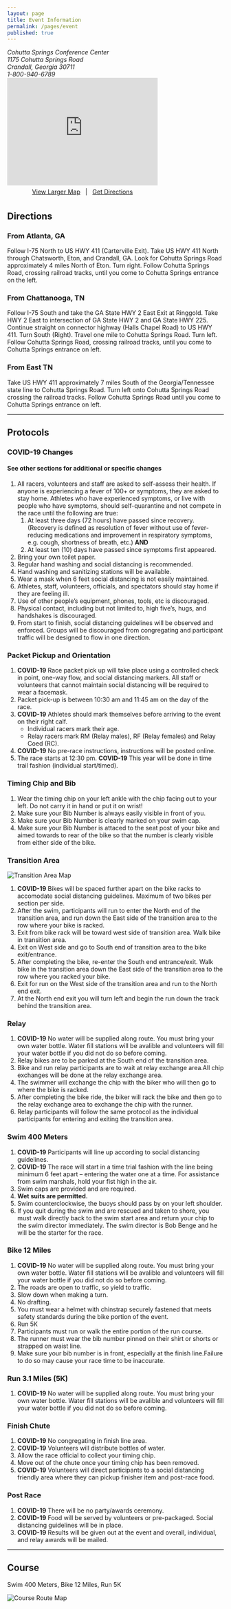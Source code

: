 ```yaml
---
layout: page
title: Event Information
permalink: /pages/event
published: true
---
```


<!-- style="float: right; margin-top: -100px;" -->
<div id="map">
	<div id="pointer" class="fa fa-fw fa-map-marker"></div>
	<address>
		Cohutta Springs Conference Center<br/>
		1175 Cohutta Springs Road<br/>
		Crandall, Georgia 30711<br/>
		1-800-940-6789<br/>
	</address>
	<iframe width="350" height="250" frameborder="0" src="https://www.bing.com/maps/embed?h=250&w=350&cp=34.890104~-84.726150&lvl=12&typ=s&sty=r&src=SHELL&FORM=MBEDV8" scrolling="no">
	</iframe>
	<div style="white-space: nowrap; text-align: center; width: 350px; padding: 6px 0;">
		<a id="largeMapLink" target="_blank" href="https://www.bing.com/maps?cp=34.890104~-84.726150&amp;sty=r&amp;lvl=12&amp;FORM=MBEDLD">View Larger Map</a> &nbsp; | &nbsp;
		<a id="dirMapLink" target="_blank" href="https://www.bing.com/maps/directions?cp=34.890104~-84.726150&amp;sty=r&amp;lvl=12&amp;rtp=~pos.34.890104~-84.726150____&amp;FORM=MBEDLD">Get Directions</a>
	</div>
</div>

## Directions

### From Atlanta, GA
Follow I-75 North to US HWY 411 (Carterville Exit). Take US HWY 411 North through Chatsworth, Eton, and Crandall, GA. Look for Cohutta Springs Road approximately 4 miles North of Eton. Turn right. Follow Cohutta Springs Road, crossing railroad tracks, until you come to Cohutta Springs entrance on the left.

### From Chattanooga, TN
Follow I-75 South and take the GA State HWY 2 East Exit at Ringgold. Take HWY 2 East to intersection of GA State HWY 2 and GA State HWY 225. Continue straight on connector highway (Halls Chapel Road) to US HWY 411. Turn South (Right). Travel one mile to Cohutta Springs Road. Turn left. Follow Cohutta Springs Road, crossing railroad tracks, until you come to Cohutta Springs entrance on left.

### From East TN
Take US HWY 411 approximately 7 miles South of the Georgia/Tennessee state line to Cohutta Springs Road. Turn left onto Cohutta Springs Road crossing the railroad tracks. Follow Cohutta Springs Road until you come to Cohutta Springs entrance on left.

---
## Protocols

### COVID-19 Changes
#### See other sections for additional or specific changes

1. All racers, volunteers and staff are asked to self-assess their health. If anyone is experiencing a fever of 100+ or symptoms, they are asked to stay home. Athletes who have experienced symptoms, or live with people who have symptoms, should self-quarantine and not compete in the race until the following are true:
	1. At least three days (72 hours) have passed since recovery. (Recovery is defined as resolution of fever without use of fever-reducing medications and improvement in respiratory symptoms, e.g. cough, shortness of breath, etc.) **AND**
	1. At least ten (10) days have passed since symptoms first appeared.
1. Bring your own toilet paper.
1. Regular hand washing and social distancing is recommended.
1. Hand washing and sanitizing stations will be available.
1. Wear a mask when 6 feet social distancing is not easily maintained.
1. Athletes, staff, volunteers, officials, and spectators should stay home if they are feeling ill.
1. Use of other people’s equipment, phones, tools, etc is discouraged.
1. Physical contact, including but not limited to, high five’s, hugs, and handshakes is discouraged.
1. From start to finish, social distancing guidelines will be observed and enforced.  Groups will be discouraged from congregating and participant traffic will be designed to flow in one direction.

### Packet Pickup and Orientation

1. **COVID-19** Race packet pick up will take place using a controlled check in point, one-way flow, and social distancing markers.  All staff or volunteers that cannot maintain social distancing will be required to wear a facemask.
1. Packet pick-up is between 10:30 am and 11:45 am on the day of the race.
1. **COVID-19** Athletes should mark themselves before arriving to the event on their right calf.
	- Individual racers mark their age.
    - Relay racers mark RM (Relay males), RF (Relay females) and Relay Coed (RC).
1. **COVID-19** No pre-race instructions, instructions will be posted online.
1. The race starts at 12:30 pm. **COVID-19** This year will be done in time trail fashion (individual start/timed).

### Timing Chip and Bib

1. Wear the timing chip on your left ankle with the chip facing out to your left. Do not carry it in hand or put it on wrist!
1. Make sure your Bib Number is always easily visible in front of you.
1. Make sure your Bib Number is clearly marked on your swim cap.
1. Make sure your Bib Number is attaced to the seat post of your bike and aimed towards to rear of the bike so that the number is clearly visible from either side of the bike.

### Transition Area

![Transition Area Map](/images/transition-area-map.png)

1. **COVID-19** Bikes will be spaced further apart on the bike racks to accomodate social distancing guidelines. Maximum of two bikes per section per side.
1. After the swim, participants will run to enter the North end of the transition area, and run down the East side of the transition area to the row where your bike is racked.
1. Exit from bike rack will be toward west side of transition area. Walk bike in transition area.
1. Exit on West side and go to South end of transition area to the bike exit/entrance.
1. After completing the bike, re-enter the South end entrance/exit. Walk bike in the transition area down the East side of the transition area to the row where you racked your bike.
1. Exit for run on the West side of the transition area and run to the North end exit.
1. At the North end exit you will turn left and begin the run down the track behind the transition area.

### Relay
1. **COVID-19** No water will be supplied along route. You must bring your own water bottle. Water fill stations will be avalible and volunteers will fill your water bottle if you did not do so before coming.
1. Relay bikes are to be parked at the South end of the transition area.
1. Bike and run relay participants are to wait at relay exchange area.All chip exchanges will be done at the relay exchange area.
1. The swimmer will exchange the chip with the biker who will then go to where the bike is racked.
1. After completing the bike ride, the biker will rack the bike and then go to the relay exchange area to exchange the chip with the runner.
1. Relay participants will follow the same protocol as the individual participants for entering and exiting the transition area.

### Swim 400 Meters

1. **COVID-19** Participants will line up according to social distancing guidelines.
1. **COVID-19** The race will start in a time trial fashion with the line being minimum 6 feet apart – entering the water one at a time.
For assistance from swim marshals, hold your fist high in the air.
1. Swim caps are provided and are required.
1. **Wet suits are permitted.**
1. Swim counterclockwise, the buoys should pass by on your left shoulder.
1. If you quit during the swim and are rescued and taken to shore, you must walk directly back to the swim start area and return your chip to the swim director immediately. The swim director is Bob Benge and he will be the starter for the race.

### Bike 12 Miles

1. **COVID-19** No water will be supplied along route. You must bring your own water bottle. Water fill stations will be avalible and volunteers will fill your water bottle if you did not do so before coming.
1. The roads are open to traffic, so yield to traffic.
1. Slow down when making a turn.
1. No drafting.
1. You must wear a helmet with chinstrap securely fastened that meets safety standards during the bike portion of the event.
1. Run 5K
1. Participants must run or walk the entire portion of the run course.
1. The runner must wear the bib number pinned on their shirt or shorts or strapped on waist line.
1. Make sure your bib number is in front, especially at the finish line.Failure to do so may cause your race time to be inaccurate.

### Run 3.1 Miles (5K)

1. **COVID-19** No water will be supplied along route. You must bring your own water bottle. Water fill stations will be avalible and volunteers will fill your water bottle if you did not do so before coming.

### Finish Chute

1. **COVID-19** No congregating in finish line area.
1. **COVID-19** Volunteers will distribute bottles of water.
1. Allow the race official to collect your timing chip.
1. Move out of the chute once your timing chip has been removed.
1. **COVID-19** Volunteers will direct participants to a social distancing friendly area where they can pickup finisher item and post-race food.

### Post Race

1. **COVID-19** There will be no party/awards ceremony.
1. **COVID-19** Food will be served by volunteers or pre-packaged. Social distancing guidelines will be in place.
1. **COVID-19** Results will be given out at the event and overall, individual, and relay awards will be mailed.

---
## Course

Swim 400 Meters, Bike 12 Miles, Run 5K

![Course Route Map](/images/triathlon_map.png)
